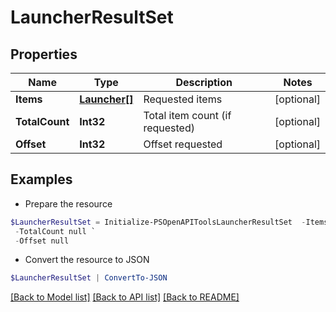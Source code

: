 # LauncherResultSet
## Properties

Name | Type | Description | Notes
------------ | ------------- | ------------- | -------------
**Items** | [**Launcher[]**](Launcher.md) | Requested items | [optional] 
**TotalCount** | **Int32** | Total item count (if requested) | [optional] 
**Offset** | **Int32** | Offset requested | [optional] 

## Examples

- Prepare the resource
```powershell
$LauncherResultSet = Initialize-PSOpenAPIToolsLauncherResultSet  -Items null `
 -TotalCount null `
 -Offset null
```

- Convert the resource to JSON
```powershell
$LauncherResultSet | ConvertTo-JSON
```

[[Back to Model list]](../README.md#documentation-for-models) [[Back to API list]](../README.md#documentation-for-api-endpoints) [[Back to README]](../README.md)

